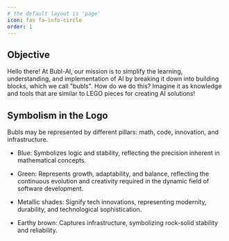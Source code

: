 ```yaml
---
# the default layout is 'page'
icon: fas fa-info-circle
order: 1
---
```


## Objective

Hello there! At Bubl-AI, our mission is to simplify the learning, understanding, and implementation of AI by breaking it down into building blocks, which we call "bubls". How do we do this? Imagine it as knowledge and tools that are similar to LEGO pieces for creating AI solutions!

## Symbolism in the Logo

Bubls may be represented by different pillars: math, code, innovation, and infrastructure.

- Blue: Symbolizes logic and stability, reflecting the precision inherent in mathematical concepts.

- Green: Represents growth, adaptability, and balance, reflecting the continuous evolution and creativity required in the dynamic field of software development.

- Metallic shades: Signify tech innovations, representing modernity, durability, and technological sophistication.

- Earthy brown: Captures infrastructure, symbolizing rock-solid stability and reliability.